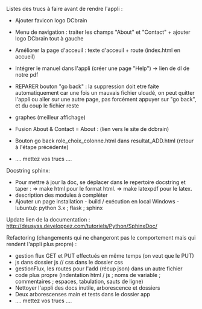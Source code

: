 Listes des trucs à faire avant de rendre l'appli :
- Ajouter favicon logo DCbrain
- Menu de navigation : traiter les champs "About" et "Contact" + ajouter logo DCbrain tout à gauche

- Améliorer la page d'acceuil : texte d'acceuil + route (index.html en accueil)
- Intégrer le manuel dans l'appli (créer une page "Help") -> lien de dl de notre pdf
- REPARER bouton "go back" : la suppression doit etre faite automatiquement car une fois un mauvais fichier uloadé, on peut quitter l'appli ou aller sur une autre page, pas forcément appuyer sur "go back", et du coup le fichier reste
- graphes (meilleur affichage)
- Fusion About & Contact = About : (lien vers le site de dcbrain)
- Bouton go back role_choix_colonne.html dans resultat_ADD.html (retour à l'étape précédente)
- .... mettez vos trucs ....

Docstring sphinx:
- Pour mettre à jour la doc, se déplacer dans le repertoire docstring et taper : 
    => make html pour le format html.
    => make latexpdf pour le latex.
- description des modules à compléter
- Ajouter un page installation - build / exécution en local Windows - lubuntu): python 3.x ; flask ; sphinx

Update lien de la documentation : http://deusyss.developpez.com/tutoriels/Python/SphinxDoc/

Refactoring (changements qui ne changeront pas le comportement mais qui rendent l'appli plus propre) :
- gestion flux GET et PUT effectués en même temps (on veut que le PUT)
- js dans dossier js // css dans le dossier css
- gestionFlux, les routes pour l'add (récup json) dans un autre fichier
- code plus propre (indentation html / js ; noms de variable ; commentaires ; espaces, tabulation, sauts de ligne)
- Nettoyer l'appli des docs inutile, arborescence et dossiers
- Deux arborescenses main et tests dans le dossier app
- .... mettez vos trucs ....
